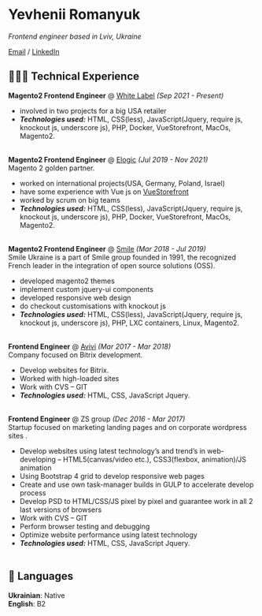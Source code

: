 # Yevhenii Romanyuk

_Frontend engineer based in Lviv, Ukraine_ <br>

[Email](mailto:hotpick18@gmail.com) / [LinkedIn](https://www.linkedin.com/in/yevhenii-romanyuk-0b086311b/)

## 👩🏼‍💻 Technical Experience

**Magento2 Frontend Engineer** @ [White Label](https://ffflabel.com/) _(Sep 2021 - Present)_ <br>
  - involved in two projects for a big USA retailer
  - **_Technologies used:_** HTML, CSS(less), JavaScript(Jquery, require js, knockout js, underscore js), PHP, Docker, VueStorefront, MacOs, Magento2.
  <br><br>

**Magento2 Frontend Engineer** @ [Elogic](https://elogic.co/) _(Jul 2019 - Nov 2021)_ <br>
Magento 2 golden partner.
  - worked on international projects(USA, Germany, Poland, Israel)
  - have some experience with Vue js on [VueStorefront](https://www.vuestorefront.io/)
  - worked by scrum on big teams
  - **_Technologies used:_** HTML, CSS(less), JavaScript(Jquery, require js, knockout js, underscore js), PHP, Docker, VueStorefront, MacOs, Magento2.
  <br><br>

**Magento2 Frontend Engineer** @ [Smile](https://smile-ukraine.com/) _(Mar 2018 - Jul 2019)_ <br>
Smile Ukraine is a part of Smile group founded in 1991, the recognized French leader in the integration of open source solutions (OSS).
  - developed magento2 themes
  - implement custom jquery-ui components
  - developed responsive web design
  - do checkout customisations with knockout js 
  - **_Technologies used:_** HTML, CSS(less), JavaScript(Jquery, require js, knockout js, underscore js), PHP, LXC containers, Linux, Magento2.
  <br><br>

**Frontend Engineer** @ [Avivi](https://www.avivi.pro/) _(Mar 2017 - Mar 2018)_ <br>
Company focused on Bitrix development.
  - Develop websites for Bitrix.
  - Worked with high-loaded sites
  - Work with CVS – GIT
  - **_Technologies used:_** HTML, CSS, JavaScript Jquery.
  <br><br>

**Frontend Engineer** @ ZS group _(Dec 2016 - Mar 2017)_ <br>
Startup focused on marketing landing pages and on corporate wordpress sites .
  - Develop websites using latest technology’s and trend’s in web-developing – HTML5(canvas/video etc.), CSS3(flexbox, animation)/JS animation
  - Using Bootstrap 4 grid to develop responsive web pages
  - Create and use own task-manager builds in GULP to accelerate develop process
  - Develop PSD to HTML/CSS/JS pixel by pixel and guarantee work in all 2 last versions of browsers
  - Work with CVS – GIT
  - Perform browser testing and debugging
  - Optimize website performance using latest technology
  - **_Technologies used:_** HTML, CSS, JavaScript Jquery.
  <br><br>

## 💬 Languages

**Ukrainian**: Native<br>
**English**: B2
<br><br>
